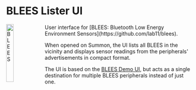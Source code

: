 BLEES Lister UI
====================

<img src="https://raw.githubusercontent.com/lab11/blees/master/media/blees.png" alt="BLEES" width="20%;" align="left">
User interface for [BLEES: Bluetooth Low Energy Environment Sensors](https://github.com/lab11/blees).

When opened on Summon, the UI lists all BLEES in the vicinity and displays sensor readings from the peripherals' advertisements in compact format.

The UI is based on the [BLEES Demo UI](https://github.com/lab11/blees/tree/master/summon/blees-demo), but acts as a single destination for multiple BLEES peripherals instead of just one.
